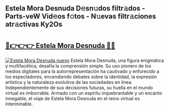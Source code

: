 ## Estela Mora Desnuda D𝚎sn𝚞dos filtr𝚊dos - Parts-veW Vid𝚎os f𝚘tos - N𝚞evas filtr𝚊ciones atr𝚊ctivas Ky2Os

# <h2><a href="http://mb1jno.tromn.icu/?c=Estela+Mora+Desnuda">🔗👉👉👉 Estela Mora Desnuda 🔗🔗</a></h2>

[![Estela Mora Desnuda nuevo](https://i.imgur.com/pEAQMta.gif)](http://mb1jno.tromn.icu/?c=Estela+Mora+Desnuda)
Estela Mora Desnuda, una figura enigmática y multifacética, desafía la comprensión simple. Su uso pionero de los medios digitales para la autorrepresentación ha cautivado y enfurecido a los espectadores, encendiendo debates sobre la identidad, la expresión artística y la naturaleza evolutiva de las sociedades en línea. Independientemente de sus decisiones futuras, su huella en el mundo virtual es imborrable. Armado con un espíritu inquebrantable y un encanto innegable, el viaje de Estela Mora Desnuda en el reino virtual es interminable.
